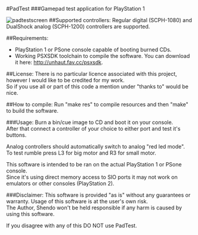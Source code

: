 #PadTest
###Gamepad test application for PlayStation 1

![padtestscreen](https://cloud.githubusercontent.com/assets/8411572/20855707/b78f5b48-b900-11e6-9c68-c51571dfbf12.png)
##Supported controllers:
Regular digital (SCPH-1080) and DualShock analog (SCPH-1200) controllers are supported.

##Requirements:
* PlayStation 1 or PSone console capable of booting burned CDs.
* Working PSXSDK toolchain to compile the software. You can download it here: http://unhaut.fav.cc/psxsdk.

##License:
There is no particular licence associated with this project, however I would like to be credited for my work.    
So if you use all or part of this code a mention under "thanks to" would be nice.

##How to compile:
Run "make res" to compile resources and then "make" to build the software.

###Usage:
Burn a bin/cue image to CD and boot it on your console.    
After that connect a controller of your choice to either port and test it's buttons.

Analog controllers should automatically switch to analog "red led mode".    
To test rumble press L3 for big motor and R3 for small motor.

This software is intended to be ran on the actual PlayStation 1 or PSone console.    
Since it's using direct memory access to SIO ports it may not work on emulators or other consoles (PlayStation 2).

###Disclaimer:
This software is provided "as is" without any guarantees or warranty. Usage of this software is at the user's own risk.    
The Author, Shendo won't be held responsible if any harm is caused by using this software.

If you disagree with any of this DO NOT use PadTest.
